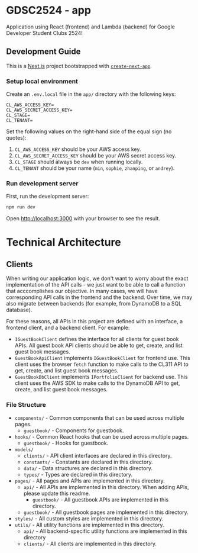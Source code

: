 # GDSC2524 - app

Application using React (frontend) and Lambda (backend) for Google Developer Student Clubs 2524!

## Development Guide

This is a [Next.js](https://nextjs.org/) project bootstrapped with [`create-next-app`](https://github.com/vercel/next.js/tree/canary/packages/create-next-app).

### Setup local environment

Create an `.env.local` file in the `app/` directory with the following keys:

```
CL_AWS_ACCESS_KEY=
CL_AWS_SECRET_ACCESS_KEY=
CL_STAGE=
CL_TENANT=
```

Set the following values on the right-hand side of the equal sign (no quotes):

1. `CL_AWS_ACCESS_KEY` should be your AWS access key.
2. `CL_AWS_SECRET_ACCESS_KEY` should be your AWS secret access key.
3. `CL_STAGE` should always be `dev` when running locally.
4. `CL_TENANT` should be your name (`min`, `sophie`, `zhanping`, or `andrey`).

### Run development server

First, run the development server:

```bash
npm run dev
```

Open [http://localhost:3000](http://localhost:3000) with your browser to see the result.

# Technical Architecture

## Clients

When writing our application logic, we don't want to worry about the exact implementation of the API calls - we just want to be able to call a function that acccomplishes our objective. In many cases, we will have corresponding API calls in the frontend and the backend. Over time, we may also migrate between backends (for example, from DynamoDB to a SQL database).

For these reasons, all APIs in this project are defined with an interface, a frontend client, and a backend client. For example:

-   `IGuestBookClient` defines the interface for all clients for guest book APIs. All guest book API clients should be able to get, create, and list guest book messages.
-   `GuestBookApiClient` implements `IGuestBookClient` for frontend use. This client uses the browser `fetch` function to make calls to the CL311 API to get, create, and list guest book messages.
-   `GuestBookDbClient` implements `IPortfolioClient` for backend use. This client uses the AWS SDK to make calls to the DynamoDB API to get, create, and list guest book messages.

### File Structure

-   `components/` - Common components that can be used across multiple pages.
    -   `guestbook/` - Components for guestbook.
-   `hooks/` - Common React hooks that can be used across multiple pages.
    -   `guestbook/` - Hooks for guestbook.
-   `models/`
    -   `clients/` - API client interfaces are declared in this directory.
    -   `constants/` - Constants are declared in this directory.
    -   `data/` - Data structures are declared in this directory.
    -   `types/` - Types are declared in this directory.
-   `pages/` - All pages and APIs are implemented in this directory.
    -   `api/` - All APIs are implemented in this directory. When adding APIs, please update this readme.
        -   `guestbook/` - All guestbook APIs are implemented in this directory.
    -   `guestbook/` - All guestbook pages are implemented in this directory.
-   `styles/` - All custom styles are implemented in this directory.
-   `utils/` - All utility functions are implemented in this directory.
    -   `api/` - All backend-specific utility functions are implemented in this directory
    -   `clients/` - All clients are implemented in this directory.
